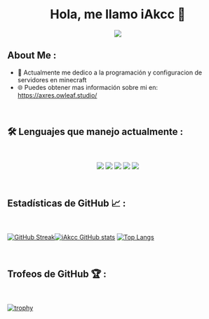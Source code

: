 <div align="center" width="50">
</div>
<h1 align="center">Hola, me llamo iAkcc 👋</h1>

<p align="center">
    <img src="https://komarev.com/ghpvc/?username=iAkcc&color=red"/> 
</p>

## About Me :

- 🏢 Actualmente me dedico a la programación y configuracion de servidores en minecraft
- 🌐 Puedes obtener mas información sobre mi en: https://axres.owleaf.studio/

<br>

## 🛠️ Lenguajes que manejo actualmente :

<br>

<p align="center">
  <img src="https://img.shields.io/badge/Python-3776AB?style=for-the-badge&logo=python&logoColor=white"/>
  <img src="https://img.shields.io/badge/JavaScript-F7DF1E?style=for-the-badge&logo=javascript&logoColor=black"/>
  <img src="https://img.shields.io/badge/HTML-E34F26?style=for-the-badge&logo=html5&logoColor=white"/>
  <img src="https://img.shields.io/badge/CSS-1572B6?style=for-the-badge&logo=css3&logoColor=white"/>    
  <img src="https://img.shields.io/badge/Node.js-339933?style=for-the-badge&logo=nodedotjs&logoColor=white"/>        
</p>

<br>

## Estadísticas de GitHub 📈 :

<br>

[![GitHub Streak](https://github-readme-streak-stats.herokuapp.com?user=iAkcc&theme=algolia&date_format=M%20j%5B%2C%20Y%5D)](https://git.io/streak-stats)[![iAkcc GitHub stats](https://github-readme-stats.vercel.app/api?username=iAkcc&theme=algolia)](https://github.com/iAkcc/github-readme-stats) [![Top Langs](https://github-readme-stats.vercel.app/api/top-langs/?username=iAkcc&theme=algolia)](https://github.com/iAkcc/github-readme-stats)

<br>

## Trofeos de GitHub 🏆 :

<br>

[![trophy](https://github-profile-trophy.vercel.app/?username=iAkcc)](https://github.com/iAkcc/github-profile-trophy)

<br>
